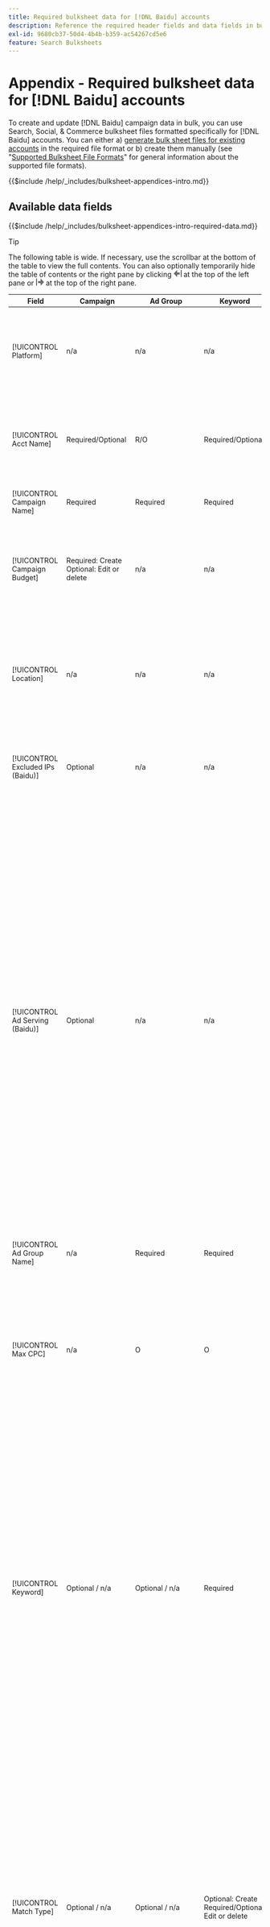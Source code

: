 ```yaml
---
title: Required bulksheet data for [!DNL Baidu] accounts
description: Reference the required header fields and data fields in bulksheets for [!DNL Baidu] accounts.
exl-id: 9680cb37-50d4-4b4b-b359-ac54267cd5e6
feature: Search Bulksheets
---
```

# Appendix - Required bulksheet data for [!DNL Baidu] accounts

To create and update [!DNL Baidu] campaign data in bulk, you can use Search, Social, & Commerce bulksheet files formatted specifically for [!DNL Baidu] accounts. You can either a) [generate bulk sheet files for existing accounts](../bulksheet-download.md) in the required file format or b) create them manually (see "[Supported Bulksheet File Formats](bulksheet-file-formats.md)" for general information about the supported file formats).

{{$include /help/_includes/bulksheet-appendices-intro.md}}

<!-- Hiding because this is probably too long a list to be useful.

## Available header fields

Platform,Acct Name,Campaign Name,Campaign Budget,Location,Excluded IPs (Baidu), Ad Serving (Baidu),Ad Group Name,Max CPC,Keyword,Match Type,Ad Title,Description Line 1,Description Line 2,Display URL,Base URL,Destination URL,Custom URL Param,Campaign Status,Ad Group Status,Keyword Status,Ad Status,Location Status,[Advertiser-specific Label Classification],Campaign ID,Ad Group ID,Keyword ID,Ad ID,AMO ID,Error Message

{{$include /help/_includes/bulksheet-headers-note.md}}

-->

## Available data fields

{{$include /help/_includes/bulksheet-appendices-intro-required-data.md}}

>[!TIP]
>
>The following table is wide. If necessary, use the scrollbar at the bottom of the table to view the full contents. You can also optionally temporarily hide the table of contents or the right pane by clicking ![Hide left pane](/help/search-social-commerce/assets/hide-left-pane.png "Hide left pane") at the top of the left pane or ![Hide right pane](/help/search-social-commerce/assets/hide-right-pane.png "Hide right pane") at the top of the right pane.

| Field | Campaign | Ad Group | Keyword | Text Ad | Location Target | Description |
|----|----|----|----|----|----|----|
| [!UICONTROL Platform] | n/a | n/a | n/a | n/a | n/a | (Included in generated bulksheets for information purposes) The ad platform. Required unless each row includes an AMO ID for the entity. |
| [!UICONTROL Acct Name] | Required/Optional | R/O | Required/Optional | Required/Optional | Required/Optional | (Included in generated bulksheets for information purposes) The ad platform. Required unless each row includes an AMO ID for the entity. |
| [!UICONTROL Campaign Name] | Required | Required | Required | Required | Required | The unique name that identifies a campaign for an account. |
| [!UICONTROL Campaign Budget] | Required: Create<br>Optional: Edit or delete | n/a | n/a | n/a | n/a | A daily spending limit for the campaign, with or without monetary symbols and punctuation. This value overrides but can't exceed the account budget. |
| [!UICONTROL Location] | n/a | n/a | n/a | n/a | Required | A geographical location at which to place ads for the campaign. To exclude a location, prefix the location with a minus sign (`-`). If you don't enter specific values for the campaign, all locations are targeted. |
| [!UICONTROL Excluded IPs (Baidu)] | Optional | n/a | n/a | n/a | n/a | IP addresses of websites on which your ads shouldn't be displayed. Separate multiple values with commas. |
| [!UICONTROL Ad Serving (Baidu)] | Optional | n/a | n/a | n/a | n/a | How often to deliver your active ads in relation to one another within an ad group:<ul><li><i>Rotate</i> (the default for new campaigns): Each of your ads enters the ad auction an approximately equal number of times, allowing Search, Social, & Commerce to score your ads not only on click-through rate but also on conversions.</li><li><i>Optimize:</i> The ad network favors ads that have a combination of a high click-through rate and a high quality score. These ads enter the ad auction more often, and over time a single ad is favored. This result may be inconsistent with your business and optimization objectives.</li></ul> |
| [!UICONTROL Ad Group Name] | n/a | Required | Required | Required | n/a | The unique name that identifies an ad group. |
| [!UICONTROL Max CPC] | n/a | O | O | n/a | n/a | The maximum cost per click (CPC), which is the highest amount to pay for an ad click on the search network, with or without monetary symbols and punctuation. You can set values for ad groups and keywords. The default for a new keyword is inherited from the ad group level. |
| [!UICONTROL Keyword] | Optional / n/a | Optional / n/a | Required | n/a | n/a | The keyword string.<br><br>To exclude a keyword at the ad group or campaign level, set the [!UICONTROL Match Type] to [!UICONTROL Negative]. If the row includes the ad group name, the keyword is excluded for the ad group. If the row doesn't include the ad group name, the keyword is excluded for the entire campaign.<br><br><b>Note:</b>Changing a Baidu keyword deletes the existing keyword and creates a new one with a new keyword ID. You can change the match type, however, without deleting the existing keyword. |
| [!UICONTROL Match Type] | Optional / n/a | Optional / n/a | Optional: Create<br>Required/Optional: Edit or delete | n/a | n/a | The keyword matching option for the keyword: <i>[!UICONTROL Broad]</i>, <i>[!UICONTROL Exact]</i>, <i>[!UICONTROL Phrase]</i>, <i>[!UICONTROL Negative Broad]</i>, or <i>[!UICONTROL Negative Exact]</i>. Define negative keywords at the campaign level or ad group level.<br><br>For new keywords, the default is <i>[!UICONTROL Broad]</i>. A value for either the match type or keyword ID is required only to edit a keyword with multiple match types.<br><br><b>Note:</b>You can change the match type for a [!DNL Baidu] keyword without deleting the existing keyword. |
| [!UICONTROL Ad Title] | n/a | n/a | n/a | Required | n/a | The headline of an ad. The maximum length is 14 double-byte or 28 single-byte characters.<br><br><b>Note:</b> Changing the ad copy deletes the existing ad and creates a new ad with the same properties. |
| [!UICONTROL Description Line 1] | n/a | n/a | n/a | Required | n/a | The first line of the body of an ad. The minimum length is four double-byte or eight single-byte characters, and the maximum length is 20 double-byte or 40 single-byte characters.<br><br><b>Note:</b> Changing the ad copy deletes the existing ad and creates a new ad with the same properties. |
| [!UICONTROL Description Line 2] | n/a | n/a | n/a | Required | n/a | The second line of the body of an ad. The minimum length is four double-byte or eight single-byte characters, and the maximum length is 20 double-byte or 40 single-byte characters.<br><br><b>Note:</b> Changing the ad copy deletes the existing ad and creates a new ad with the same properties. |
| [!UICONTROL Display URL] | n/a | n/a | n/a | Required | n/a | The URL displayed in an ad. The maximum length is 35 single-byte characters. |
| [!UICONTROL Base URL] | n/a | n/a | Optional | Required | n/a | The landing page URL to which end users are taken when they click your ad, including any append parameters configured for the campaign or account.<br><br>Base/final URLs at the keyword level override URLs at the ad level and higher. |
| [!UICONTROL Destination URL] | n/a | n/a | n/a | n/a | n/a | (Included in generated bulksheets for information purposes; not posted to the ad network) For accounts with destination URLs, this value is the URL that links an ad to a base URL/landing page on the advertiser's website (sometimes via another site that tracks the click and then redirects the user to the landing page). It includes any append parameters configured for the Search, Social, & Commerce campaign or account. If you generated tracking URLs, this value is based on the tracking parameters in your account settings and campaign settings. If you appended ad network-specific parameters, they may be replaced with the equivalent parameters for Search, Social, & Commerce.<br><br>For accounts with final URLs, this column shows the same value as the [!UICONTROL Base URL/Final URL column]. |
| [!UICONTROL Custom URL Param] | n/a | n/a | Optional | Optional | n/a | Data to substitute for the `{custom_code}` dynamic variable when the variable is included in the tracking parameters for the search account or campaign settings. To insert the custom value in the tracking URL, upload the bulksheet file using the [!UICONTROL Generate Tracking URLs] option. |
| [!UICONTROL Campaign Status] | Optional: Create or edit<br>Required: Delete | n/a | n/a | n/a | n/a | The display status of the campaign: <i>[!UICONTROL Active]</i>, <i>[!UICONTROL Paused]</i>, or <i>[!UICONTROL Deleted]</i> (existing campaigns only). The default for new campaigns is <i>[!UICONTROL Active]</i>. To delete an active or paused campaign, enter the value "[!UICONTROL Deleted]". |
| [!UICONTROL Ad Group Status] | n/a | Optional: Create or edit<br>Required: Delete | n/a | n/a | n/a | The display status of the ad group: <i>[!UICONTROL Active]</i>, <i>[!UICONTROL Paused]</i>, or <i>[!UICONTROL Deleted]</i> (existing ad groups only). The default for new ad groups is <i>[!UICONTROL Active]</i>. To delete an active or paused ad group, enter the value "[!UICONTROL Deleted]". |
| [!UICONTROL Keyword Status] | n/a | n/a | Optional: Create or edit<br>Required: Delete | n/a | n/a | The display status of the keyword: <i>[!UICONTROL Active]</i>, <i>[!UICONTROL Deleted]</i> (existing keywords only), <i>[!UICONTROL Inactive]</i> (not editable), <i>[!UICONTROL Paused]</i> (existing keywords only), or <i>[!UICONTROL Pending]</i>(not editable). The default for new keywords is <i>[!UICONTROL Active]</i>.<br><br>To delete a keyword, enter the value <i>[!UICONTROL Deleted]</i>. |
| [!UICONTROL Ad Status] | n/a | n/a | n/a | Optional: Create or edit<br>Required: Delete | n/a | The display status of the ad: <i>[!UICONTROL Active]</i>(the default for new ads), <i>[!UICONTROL Deleted]</i> (existing ads only), <i>[!UICONTROL Disapproved]</i> (not editable), <i>[!UICONTROL Inactive]</i> (not editable), <i>[!UICONTROL Paused]</i>, or <i>[!UICONTROL Pending (not editable)]</i>.<br><br>To delete an ad, enter the value <i>[!UICONTROL Deleted]</i>. |
| [!UICONTROL Location Status] | n/a | n/a | n/a | n/a | Optional: Create or edit<br>Required: Delete | The status of the location target: <i>[!UICONTROL Active]</i> or <i>[!UICONTROL Deleted] (existing locations only). The default for new locations is <i>[!UICONTROL Active]. To delete an active location, enter the value <i>[!UICONTROL Deleted]. |
| \[Advertiser-specific Label Classification\] | Optional | Optional | Optional | Optional | n/a | (Named for an advertiser-specific label classification, such as "Color" for a label classification called Color) A value for the specified classification that is associated with the entity. You can include only one value per  classification per entity (such as "red" for the "Color" label classification for Campaign A). The maximum length is 100 characters, and the value can include ASCII and non-ASCII characters.<br><br>Label classifications and their label values are applied to all child components; new components that are added later are automatically associated with the label. <br><br>The classification name and the classification value aren't case-sensitive. |
| [!UICONTROL Constraints] | Optional | Optional | Optional | n/a | n/a | A constraint that's assigned to the entity. You can assign only one constraint per entity.<br><br>Constraints are inherited by child entities, so you don't need to enter values for child entities unless you want to override the inherited values. |
| [!UICONTROL Campaign ID] | n/a: Create<br>Required/Optional: Edit and delete | Optional | Optional | Optional | n/a | The unique ID that identifies an existing campaign. In CSV and TSV files, it must be preceded by a single quote (').[^1] Required only when you change the campaign name, unless the row includes an AMO ID for the campaign. |
| [!UICONTROL Ad Group ID] | n/a | n/a: Create<br>Required/Optional: Edit and delete | Optional | Optional | n/a | The unique ID that identifies an existing ad group. In CSV and TSV files, it must be preceded by a single quote (').[^1] Required only when you change the ad group name, unless the row includes an AMO ID for the ad group. |
| [!UICONTROL Keyword ID] | n/a | n/a | n/a: Create<br>Required/Optional: Edit and delete | n/a | n/a | The unique ID that identifies an existing keyword. In CSV and TSV files, it must be preceded by a single quote (').[^1] Required only when you change the keyword name, unless the row includes a) sufficient property columns to identify the keyword or b) an AMO ID. |
| [!UICONTROL Ad ID] | n/a | n/a | n/a | n/a: Create<br>Required/Optional: Edit and delete | n/a | The unique ID that identifies an existing keyword. In CSV and TSV files, it must be preceded by a single quote (').[^1] Required only when you change the keyword name, unless the row includes a) sufficient property columns to identify the keyword or b) an AMO ID. |
| [!UICONTROL AMO ID] | n/a: Create<br>Optional: Edit and delete | n/a: Create<br>Optional: Edit and delete | n/a: Create<br>Optional: Edit and delete | n/a: Create<br>Optional: Edit and delete | n/a: Create<br>Optional: Edit and delete | (In generated bulksheets) An [!DNL Adobe]-generated unique identifier for a synced entity. For responsive search ads, the AMO ID is required to edit or delete ads unless you include the [!UICONTROL Ad ID]. To edit data for all other entity types with an AMO ID, the AMO ID is required to edit or delete the data unless you include the entity ID and parent entity ID.<br><br>Search, Social, & Commerce uses the value to determine the correct identity to edit but doesn't post the ID to the ad network. |
| [!UICONTROL EF Error Message] | n/a | n/a | n/a | n/a | n/a | (Included in generated bulksheets for information purposes) Placeholder for displaying error messages from Search, Social, & Commerce regarding data in the row; error messages are included in [!UICONTROL EF Errors] files. This value isn't posted to the ad network.|
| [!UICONTROL SE Error Message] | n/a | n/a | n/a | n/a | n/a | (Included in generated bulksheets for information purposes) Placeholder for displaying error messages from the ad network regarding data in the row; error messages are included in [!UICONTROL SE Errors] files. This value isn't posted to the ad network. |

[^1]: Excel converts large numbers to scientific notation (such as 2.12E+09 for 2115585666) when it opens the file. To view digits in the standard notation, select any cell in the column and click inside the formula bar.

>[!MORELIKETHIS]
>
>* [Appendix - Bulksheet errors](../bulksheet-errors.md)
>* [Operations you can perform in bulksheets](bulksheet-operations.md)
>* [Supported bulksheet file formats](bulksheet-file-formats.md)
>* [Download/Create a bulksheet file](../bulksheet-download.md)
>* [Click-tracking formats for [!DNL Naver]](/help/search-social-commerce/tracking/formats-click-tracking-naver.md)
>* [Upload a bulksheet file or corrected error file](../bulksheet-upload.md)
